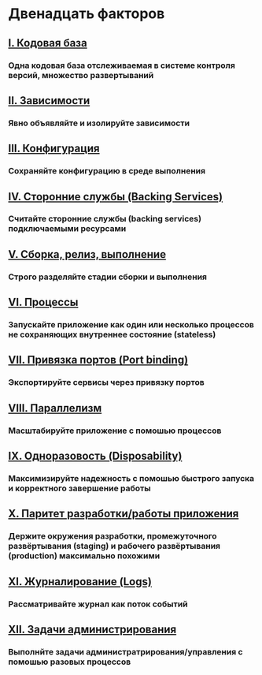 Двенадцать факторов
==================

## [I. Кодовая база](./codebase)
### Одна кодовая база отслеживаемая в системе контроля версий, множество развертываний

## [II. Зависимости](./dependencies)
### Явно объявляйте и изолируйте зависимости

## [III. Конфигурация](./config)
### Сохраняйте конфигурацию в среде выполнения

## [IV. Сторонние службы (Backing Services)](./backing-services)
### Считайте сторонние службы (backing services) подключаемыми ресурсами

## [V. Сборка, релиз, выполнение](./build-release-run)
### Строго разделяйте стадии сборки и выполнения

## [VI. Процессы](./processes)
### Запускайте приложение как один или несколько процессов не сохраняющих внутреннее состояние (stateless)

## [VII. Привязка портов (Port binding)](./port-binding)
### Экспортируйте сервисы через привязку портов

## [VIII. Параллелизм](./concurrency)
### Масштабируйте приложение с помошью процессов

## [IX. Одноразовость (Disposability)](./disposability)
### Максимизируйте надежность с помошью быстрого запуска и корректного завершение работы

## [X. Паритет разработки/работы приложения](./dev-prod-parity)
### Держите окружения разработки, промежуточного развёртывания (staging) и рабочего развёртывания (production) максимально похожими

## [XI. Журналирование (Logs)](./logs)
### Рассматривайте журнал как поток событий

## [XII. Задачи администрирования](./admin-processes)
### Выполнйте задачи администратрирования/управления с помошью разовых процессов
